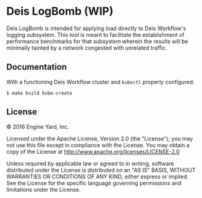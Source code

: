 # Deis LogBomb (WIP)

Deis LogBomb is intended for applying load directly to Deis Workflow's logging subsystem. This tool
is meant to facilitate the establishment of performance benchmarks for that subsystem wherein the
results will be minimally tainted by a network congested with unrelated traffic.

## Documentation

With a functioning Deis Workflow cluster and `kubectl` properly configured:

```
$ make build kube-create
```

## License

© 2016 Engine Yard, Inc.

Licensed under the Apache License, Version 2.0 (the "License"); you may
not use this file except in compliance with the License. You may obtain
a copy of the License at <http://www.apache.org/licenses/LICENSE-2.0>

Unless required by applicable law or agreed to in writing, software
distributed under the License is distributed on an "AS IS" BASIS,
WITHOUT WARRANTIES OR CONDITIONS OF ANY KIND, either express or implied.
See the License for the specific language governing permissions and
limitations under the License.

